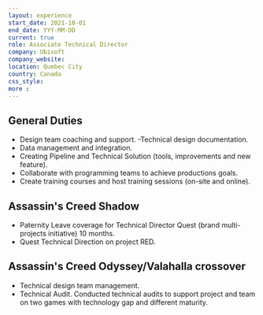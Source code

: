 ```yaml
---
layout: experience
start_date: 2021-10-01
end_date: YYY-MM-DD
current: true
role: Associate Technical Director
company: Ubisoft
company_website: 
location: Quebec City
country: Canada
css_style:
more :
---
```

## General Duties
- Design team coaching and support.
-Technical design documentation.
- Data management and integration.
- Creating Pipeline and Technical Solution (tools, improvements and new feature).
- Collaborate with programming teams to achieve productions goals.
- Create training courses and host training sessions (on-site and online).

## Assassin's Creed Shadow
- Paternity Leave coverage for Technical Director Quest (brand multi-projects initiative) 10 months.
- Quest Technical Direction on project RED.

## Assassin's Creed Odyssey/Valahalla crossover
- Technical design team management.
- Technical Audit. Conducted technical audits to support project and team on two games with technology gap and different maturity.
